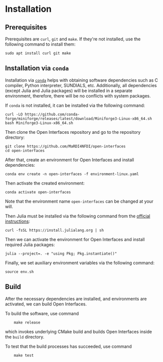 # Installation

## Prerequisites

Prerequisites are `curl`, `git` and `make`.
If they're not installed, use the following command to install them:
```shell
sudo apt install curl git make
```

## Installation via `conda`

Installation via [`conda`][1] helps with obtaining software dependencies
such as C compiler, Python interpreter, SUNDIALS, etc.
Additionally, all dependencies (except Julia and Julia packages)
will be installed in a separate environment,
therefore, there will be no conflicts with system packages.

If `conda` is not installed, it can be installed via the following command:
```shell
curl -LO https://github.com/conda-forge/miniforge/releases/latest/download/Miniforge3-Linux-x86_64.sh
bash Miniforge3-Linux-x86_64.sh
```

Then clone the Open Interfaces repository and go to the repository directory:
```shell
git clone https://github.com/MaRDI4NFDI/open-interfaces
cd open-interfaces
```

After that, create an environment for Open Interfaces and install dependencies:
```shell
conda env create -n open-interfaces -f environment-linux.yaml
```

Then activate the created environment:
```shell
conda activate open-interfaces
```

Note that the environment name `open-interfaces` can be changed at your will.

Then Julia must be installed via the following command
from the [official instructions][2]:
```shell
curl -fsSL https://install.julialang.org | sh
```

Then we can activate the environment for Open Interfaces
and install required Julia packages:
```
julia --project=. -e "using Pkg; Pkg.instantiate()"
```

Finally, we set auxiliary environment variables via the following command:
```shell
source env.sh
```

## Build

After the necessary dependencies are installed,
and environments are activated,
we can build Open Interfaces.

To build the software, use command
```shell
    make release
```
which invokes underlying CMake build and builds Open Interfaces inside
the `build` directory.

To test that the build processes has succeeded, use command
```shell
    make test
```


[1]: https://conda.io/projects/conda/en/latest/user-guide/getting-started.html
[2]: https://julialang.org/downloads/
